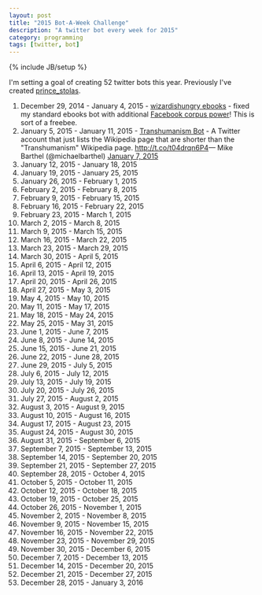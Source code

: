 ```yaml
---
layout: post
title: "2015 Bot-A-Week Challenge"
description: "A twitter bot every week for 2015"
category: programming
tags: [twitter, bot]
---
```

{% include JB/setup %}

I'm setting a goal of creating 52 twitter bots this year. Previously I've created [prince_stolas](https://twitter.com/prince_stolas).

1. December 29, 2014 - January 4, 2015 - [wizardishungry ebooks](https://twitter.com/wizardis_ebooks) - fixed my standard ebooks bot with additional [Facebook corpus power](https://github.com/WIZARDISHUNGRY/facebook-corpus)! This is sort of a freebee.
1. January 5, 2015 - January 11, 2015 - [Transhumanism Bot](https://twitter.com/Transhuman_bot) - <quote>A Twitter account that just lists the Wikipedia page that are shorter than the &quot;Transhumanism&quot; Wikipedia page.</quote> <a href="http://t.co/t04drqn6P4">http://t.co/t04drqn6P4</a>&mdash; Mike Barthel (@michaelbarthel) <a href="https://twitter.com/michaelbarthel/status/552869548563890179">January 7, 2015</a>
1. January 12, 2015 - January 18, 2015
1. January 19, 2015 - January 25, 2015
1. January 26, 2015 - February 1, 2015
1. February 2, 2015 - February 8, 2015
1. February 9, 2015 - February 15, 2015
1. February 16, 2015 - February 22, 2015
1. February 23, 2015 - March 1, 2015
1. March 2, 2015 - March 8, 2015
1. March 9, 2015 - March 15, 2015
1. March 16, 2015 - March 22, 2015
1. March 23, 2015 - March 29, 2015
1. March 30, 2015 - April 5, 2015
1. April 6, 2015 - April 12, 2015
1. April 13, 2015 - April 19, 2015
1. April 20, 2015 - April 26, 2015
1. April 27, 2015 - May 3, 2015
1. May 4, 2015 - May 10, 2015
1. May 11, 2015 - May 17, 2015
1. May 18, 2015 - May 24, 2015
1. May 25, 2015 - May 31, 2015
1. June 1, 2015 - June 7, 2015
1. June 8, 2015 - June 14, 2015
1. June 15, 2015 - June 21, 2015
1. June 22, 2015 - June 28, 2015
1. June 29, 2015 - July 5, 2015
1. July 6, 2015 - July 12, 2015
1. July 13, 2015 - July 19, 2015
1. July 20, 2015 - July 26, 2015
1. July 27, 2015 - August 2, 2015
1. August 3, 2015 - August 9, 2015
1. August 10, 2015 - August 16, 2015
1. August 17, 2015 - August 23, 2015
1. August 24, 2015 - August 30, 2015
1. August 31, 2015 - September 6, 2015
1. September 7, 2015 - September 13, 2015
1. September 14, 2015 - September 20, 2015
1. September 21, 2015 - September 27, 2015
1. September 28, 2015 - October 4, 2015
1. October 5, 2015 - October 11, 2015
1. October 12, 2015 - October 18, 2015
1. October 19, 2015 - October 25, 2015
1. October 26, 2015 - November 1, 2015
1. November 2, 2015 - November 8, 2015
1. November 9, 2015 - November 15, 2015
1. November 16, 2015 - November 22, 2015
1. November 23, 2015 - November 29, 2015
1. November 30, 2015 - December 6, 2015
1. December 7, 2015 - December 13, 2015
1. December 14, 2015 - December 20, 2015
1. December 21, 2015 - December 27, 2015
1. December 28, 2015 - January 3, 2016
